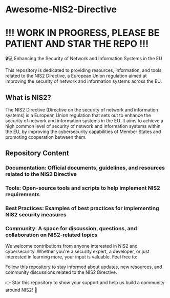 # Awesome-NIS2-Directive

# !!! WORK IN PROGRESS, PLEASE BE PATIENT AND STAR THE REPO !!!

🔒💻 Enhancing the Security of Network and Information Systems in the EU

This repository is dedicated to providing resources, information, and tools related to the NIS2 Directive, a European Union regulation aimed at improving the security of network and information systems across the EU.

## What is NIS2?

The NIS2 Directive (Directive on the security of network and information systems) is a European Union regulation that sets out to enhance the security of network and information systems in the EU. It aims to achieve a high common level of security of network and information systems within the EU, by improving the cybersecurity capabilities of Member States and promoting cooperation between them.

## Repository Content

### Documentation: Official documents, guidelines, and resources related to the NIS2 Directive
### Tools: Open-source tools and scripts to help implement NIS2 requirements
### Best Practices: Examples of best practices for implementing NIS2 security measures
### Community: A space for discussion, questions, and collaboration on NIS2-related topics

We welcome contributions from anyone interested in NIS2 and cybersecurity. Whether you're a security expert, a developer, or just interested in learning more, your input is valuable. Feel free to:

Follow this repository to stay informed about updates, new resources, and community discussions related to the NIS2 Directive.

👉 Star this repository to show your support and help us build a community around NIS2! 💫
